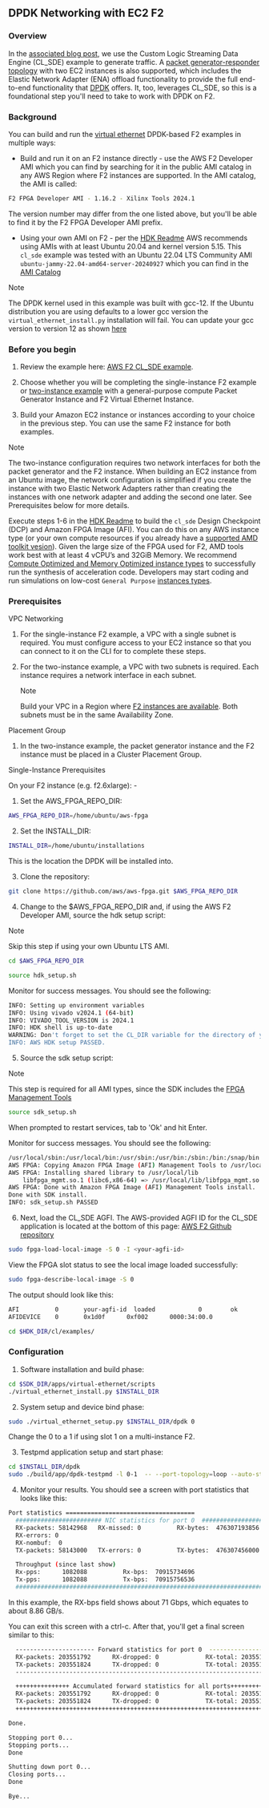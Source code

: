 ## DPDK Networking with EC2 F2

### Overview

In the [associated blog post](https://aws.amazon.com/blogs/publicsector/agile-satellite-communication-ground-systems-with-amazon-ec2-f2-fpga-solutions/), we use the Custom Logic Streaming Data Engine (CL_SDE) example to generate traffic. A [packet generator-responder topology](https://github.com/aws/aws-fpga/blob/f2/sdk/apps/virtual-ethernet/doc/Virtual_Ethernet_Application_Guide.md#packetgen-dual-instance-loopback) with two EC2 instances is also supported, which includes the Elastic Network Adapter (ENA) offload functionality to provide the full end-to-end functionality that [DPDK](https://www.dpdk.org/) offers. It, too, leverages CL_SDE, so this is a foundational step you'll need to take to work with DPDK on F2.


### Background
You can build and run the [virtual ethernet](https://github.com/aws/aws-fpga/tree/f2/sdk/apps/virtual-ethernet) DPDK-based F2 examples in multiple ways:

* Build and run it on an F2 instance directly - use the AWS F2 Developer AMI which you can find by searching for it in the public AMI catalog in any AWS Region where F2 instances are supported. In the AMI catalog, the AMI is called:
```bash
F2 FPGA Developer AMI - 1.16.2 - Xilinx Tools 2024.1
```
The version number may differ from the one listed above, but you'll be able to find it by the F2 FPGA Developer AMI prefix.

* Using your own AMI on F2 - per the [HDK Readme](https://github.com/aws/aws-fpga/tree/f2/hdk#step-7-load-accelerator-afi-on-f2-instance) AWS recommends using AMIs with at least Ubuntu 20.04 and kernel version 5.15. This `cl_sde` example was tested with an Ubuntu 22.04 LTS Community AMI `ubuntu-jammy-22.04-amd64-server-20240927` which you can find in the [AMI Catalog](https://us-east-1.console.aws.amazon.com/ec2/home?region=us-east-1#AMICatalog:)
> [!NOTE]
> The DPDK kernel used in this example was built with gcc-12. If the Ubuntu distribution you are using defaults to a lower gcc version the `virtual_ethernet_install.py` installation will fail. You can update your gcc version to version 12 as shown [here](https://phoenixnap.com/kb/install-gcc-ubuntu)

### Before you begin
1. Review the example here: [AWS F2 CL_SDE example](https://github.com/aws/aws-fpga/blob/f2/hdk/cl/examples/cl_sde/README.md). 

2. Choose whether you will be completing the single-instance F2 example or [two-instance example](https://github.com/aws/aws-fpga/blob/f2/sdk/apps/virtual-ethernet/doc/Virtual_Ethernet_Application_Guide.md#packetgen-dual-instance-loopback) with a general-purpose compute Packet Generator Instance and F2 Virtual Ethernet Instance.

3. Build your Amazon EC2 instance or instances according to your choice in the previous step. You can use the same F2 instance for both examples.

> [!NOTE]
> The two-instance configuration requires two network interfaces for both the packet generator and the F2 instance. When building an EC2 instance from an Ubuntu image, the network configuration is simplified if you create the instance with two Elastic Network Adapters rather than creating the instances with one network adapter and adding the second one later. See Prerequisites below for more details.


Execute steps 1-6 in the [HDK Readme](https://github.com/aws/aws-fpga/blob/f2/hdk/README.md) to build the `cl_sde` Design Checkpoint (DCP) and Amazon FPGA Image (AFI). You can do this on any AWS instance type (or your own compute resources if you already have a [supported AMD toolkit vesion](https://github.com/aws/aws-fpga/blob/f2/User_Guide_AWS_EC2_FPGA_Development_Kit.md#hardware-development-kit-hdk)). Given the large size of the FPGA used for F2, AMD tools work best with at least 4 vCPU’s and 32GiB Memory. We recommend [Compute Optimized and Memory Optimized instance types](https://aws.amazon.com/ec2/instance-types/) to successfully run the synthesis of acceleration code. Developers may start coding and run simulations on low-cost `General Purpose` [instances types](https://aws.amazon.com/ec2/instance-types/).


### Prerequisites
VPC Networking

1. For the single-instance F2 example, a VPC with a single subnet is required. You must configure access to your EC2 instance so that you can connect to it on the CLI for to complete these steps.

2. For the two-instance example, a VPC with two subnets is required. Each instance requires a network interface in each subnet.
   >[!Note]
   > Build your VPC in a Region where [F2 instances are available](https://docs.aws.amazon.com/ec2/latest/instancetypes/ec2-instance-regions.html). Both subnets must be in the same Availability Zone.

Placement Group

1. In the two-instance example, the packet generator instance and the F2 instance must be placed in a Cluster Placement Group.


Single-Instance Prerequisites

On your F2 instance (e.g. f2.6xlarge): -

1. Set the AWS_FPGA_REPO_DIR:

```bash
AWS_FPGA_REPO_DIR=/home/ubuntu/aws-fpga
```
2. Set the INSTALL_DIR:

```bash
INSTALL_DIR=/home/ubuntu/installations
```
This is the location the DPDK will be installed into.

3. Clone the repository:

```bash
git clone https://github.com/aws/aws-fpga.git $AWS_FPGA_REPO_DIR
```

4. Change to the $AWS_FPGA_REPO_DIR and, if using the AWS F2 Developer AMI, source the hdk setup script:
> [!NOTE]
> Skip this step if using your own Ubuntu LTS AMI.

```bash
cd $AWS_FPGA_REPO_DIR
```

```bash
source hdk_setup.sh
```

Monitor for success messages. You should see the following:

```bash
INFO: Setting up environment variables
INFO: Using vivado v2024.1 (64-bit)
INFO: VIVADO_TOOL_VERSION is 2024.1 
INFO: HDK shell is up-to-date
WARNING: Don't forget to set the CL_DIR variable for the directory of your Custom Logic.
INFO: AWS HDK setup PASSED.
```

5. Source the sdk setup script:
> [!NOTE]
> This step is required for all AMI types, since the SDK includes the [FPGA Management Tools](https://github.com/aws/aws-fpga/tree/f2/sdk/userspace/fpga_mgmt_tools)

```bash
source sdk_setup.sh
```
When prompted to restart services, tab to 'Ok' and hit Enter.

Monitor for success messages. You should see the following:

```bash
/usr/local/sbin:/usr/local/bin:/usr/sbin:/usr/bin:/sbin:/bin:/snap/bin
AWS FPGA: Copying Amazon FPGA Image (AFI) Management Tools to /usr/local/bin
AWS FPGA: Installing shared library to /usr/local/lib
	libfpga_mgmt.so.1 (libc6,x86-64) => /usr/local/lib/libfpga_mgmt.so.1
AWS FPGA: Done with Amazon FPGA Image (AFI) Management Tools install.
Done with SDK install.
INFO: sdk_setup.sh PASSED
```

6. Next, load the CL_SDE AGFI. The AWS-provided AGFI ID for the CL_SDE application is located at the bottom of this page: [AWS F2 Github repository](https://github.com/aws/aws-fpga/blob/f2/hdk/cl/examples/cl_sde/README.md)

```bash
sudo fpga-load-local-image -S 0 -I <your-agfi-id>
```
View the FPGA slot status to see the local image loaded successfully:
```bash
sudo fpga-describe-local-image -S 0
```
The output should look like this:

```bash
AFI          0       your-agfi-id  loaded            0        ok               0       0x10212415
AFIDEVICE    0       0x1d0f      0xf002      0000:34:00.0

```

```bash
cd $HDK_DIR/cl/examples/
```


### Configuration
1. Software installation and build phase:
```bash
cd $SDK_DIR/apps/virtual-ethernet/scripts
./virtual_ethernet_install.py $INSTALL_DIR
```

2.  System setup and device bind phase:
```bash
sudo ./virtual_ethernet_setup.py $INSTALL_DIR/dpdk 0
```
Change the 0 to a 1 if using slot 1 on a multi-instance F2.

3. Testpmd application setup and start phase:
```bash
cd $INSTALL_DIR/dpdk
sudo ./build/app/dpdk-testpmd -l 0-1  -- --port-topology=loop --auto-start --tx-first --stats-period=3
```

4. Monitor your results. You should see a screen with port statistics that looks like this:

```bash
Port statistics ====================================
  ######################## NIC statistics for port 0  ########################
  RX-packets: 58142968   RX-missed: 0          RX-bytes:  476307193856
  RX-errors: 0
  RX-nombuf:  0         
  TX-packets: 58143000   TX-errors: 0          TX-bytes:  476307456000

  Throughput (since last show)
  Rx-pps:      1082088          Rx-bps:  70915734696
  Tx-pps:      1082088          Tx-bps:  70915756536
  ############################################################################
```
In this example, the RX-bps field shows about 71 Gbps, which equates to about 8.86 GB/s.

You can exit this screen with a ctrl-c. After that, you'll get a final screen similar to this:

```bash
  ---------------------- Forward statistics for port 0  ----------------------
  RX-packets: 203551792      RX-dropped: 0             RX-total: 203551792
  TX-packets: 203551824      TX-dropped: 0             TX-total: 203551824
  ----------------------------------------------------------------------------

  +++++++++++++++ Accumulated forward statistics for all ports+++++++++++++++
  RX-packets: 203551792      RX-dropped: 0             RX-total: 203551792
  TX-packets: 203551824      TX-dropped: 0             TX-total: 203551824
  ++++++++++++++++++++++++++++++++++++++++++++++++++++++++++++++++++++++++++++

Done.

Stopping port 0...
Stopping ports...
Done

Shutting down port 0...
Closing ports...
Done

Bye...

```
